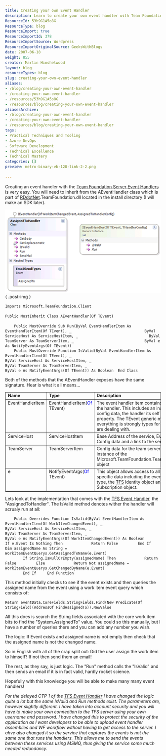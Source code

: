 ```yaml
---
title: Creating your own Event Handler
description: Learn to create your own event handler with Team Foundation Server. This guide simplifies the process, empowering developers to enhance their workflows.
ResourceId: 53h9G1A5o8G
ResourceType: blog
ResourceImport: true
ResourceImportId: 378
ResourceImportSource: Wordpress
ResourceImportOriginalSource: GeeksWithBlogs
date: 2007-06-18
weight: 855
creator: Martin Hinshelwood
layout: blog
resourceTypes: blog
slug: creating-your-own-event-handler
aliases:
- /blog/creating-your-own-event-handler
- /creating-your-own-event-handler
- /resources/53h9G1A5o8G
- /resources/blog/creating-your-own-event-handler
aliasesArchive:
- /blog/creating-your-own-event-handler
- /creating-your-own-event-handler
- /resources/blog/creating-your-own-event-handler
tags:
- Practical Techniques and Tooling
- Azure DevOps
- Software Development
- Technical Excellence
- Technical Mastery
categories: []
preview: metro-binary-vb-128-link-2-2.png

---
```

Creating an event handler with the [Team Foundation Server Event Handlers](http://www.codeplex.com/TFSEventHandler/) is very easy. You will need to inherit from the AEventHandler class which is part of [RDdotNet](http://www.rddotnet.com "RDdotNet - Reality Dysfunction .NET").TeamFoundation.dll located in the install directory (I will make an SDK later).

[![image](images/CreatingyourownEventHandler_DC01-image_thumb-1-1.png)](http://blog.hinshelwood.com/files/2011/06/GWB-WindowsLiveWriter-CreatingyourownEventHandler_DC01-image.png)
{ .post-img }

```
Imports Microsoft.TeamFoundation.Client

Public MustInherit Class AEventHandler(Of TEvent)

    Public MustOverride Sub Run(ByVal EventHandlerItem As EventHandlerItem(Of TEvent), _                                 ByVal ServiceHost As ServiceHostItem, _                                ByVal TeamServer As TeamServerItem, _                                ByVal e As NotifyEventArgs(Of TEvent))
    Public MustOverride Function IsValid(ByVal EventHandlerItem As EventHandlerItem(Of TEvent), _                                         ByVal ServiceHost As ServiceHostItem, _                                         ByVal TeamServer As TeamServerItem, _                                         ByVal e As NotifyEventArgs(Of TEvent)) As Boolean  End Class
```

Both of the methods that the AEventHandler exposes have the same signature. Hear is what it all means...

<table width="666" border="1" cellspacing="0" cellpadding="2" unselectable="on"><tbody><tr><td width="139" valign="top"><strong>Name</strong></td><td width="196" valign="top"><strong>Type</strong></td><td width="329" valign="top"><strong>Description</strong></td></tr><tr><td width="139" valign="top">EventHandlerItem</td><td width="193" valign="top">EventHandlerItem(<span style="color: rgb(0, 0, 255);">Of</span> TEvent)</td><td width="334" valign="top">The event handler item contains information about the handler. This includes an instance of the config data, the handler its self and a status property. The TEvent generic makes sure that everything is strongly types for the event that you are dealing with.</td></tr><tr><td width="139" valign="top">ServiceHost</td><td width="190" valign="top">ServiceHostItem</td><td width="337" valign="top">Base Address of the service, Event Type, Host Config data and a link to the service host object.</td></tr><tr><td width="139" valign="top">TeamServer</td><td width="188" valign="top">TeamServerItem</td><td width="339" valign="top">Config data for the team server as well as an instance of the Microsoft.TeamFoundation.TeamFoundationServer object</td></tr><tr><td width="138" valign="top">e</td><td width="187" valign="top">NotifyEventArgs(<span style="color: rgb(0, 0, 255);">Of</span> TEvent)</td><td width="342" valign="top">This object allows access to all of the event specific data including the event object, the event type, the <a title="Team Foundation Server" target="_blank" href="http://msdn2.microsoft.com/en-us/teamsystem/aa718934.aspx">TFS</a> Identity object and the TFS Subscription object.</td></tr></tbody></table>

Lets look at the implementation that comes with the [TFS Event Handler](http://www.codeplex.com/TFSEventHandler/), the "AssignedToHandler". The IsValid method denotes wither the handler will acrualy run at all:

```
    Public Overrides Function IsValid(ByVal EventHandlerItem As EventHandlerItem(Of WorkItemChangedEvent), _                                      ByVal ServiceHost As ServiceHostItem, _                                      ByVal TeamServer As TeamServerItem, _                                      ByVal e As NotifyEventArgs(Of WorkItemChangedEvent)) As Boolean         If e.Event Is Nothing Then             Return False         End If         Dim assignedName As String = WorkItemEventQuerys.GetAssignedToName(e.Event)
        If String.IsNullOrEmpty(assignedName) Then             Return False         Else             Return Not assignedName = WorkItemEventQuerys.GetChangedByName(e.Event)
        End If     End Function
```

This method initially checks to see if the event exists and then queries the assigned name from the event using a work item event query which consists of:

```
Return eventData.CoreFields.StringFields.Find(New Predicate(Of StringField)(AddressOf FindAssignedTo)).NewValue
```

All this does is search the String fields associated with the core work item bits to find the "System.AssignedTo" value. You could so this manually, but I have a number of queries there and you can add any number you wish.

The logic: If Event exists and assigned name is not empty then check that the assigned name is not the changed name.

So in English with all of the crap split out: Did the user assign the work item to himself? If not then send them an email!

The rest, as they say, is just logic. The "Run" method calls the "IsValid" and then sends an email if it is in fact valid, hardly rocket science.

Hopefully with this knowledge you will be able to make many many event handlers!

_For the delayed CTP 1 of the [TFS Event Handler](http://www.codeplex.com/TFSEventHandler/) I have changed the logic quite a lot but the same IsValid and Run methods exist. The parameters are, however slightly different. I have taken into account security and you will have to make your own connection to the TFS server using your own username and password. I have changed this to protect the security of the application as I want developers to be able to upload event handler assemblies and WF workflow without having to get access to the server. I ahve also changed it so the service that captures the events is not the same one that runs the handlers. This allows me to send the events between these services using MSMQ, thus giving the service some much needed redundancy._
